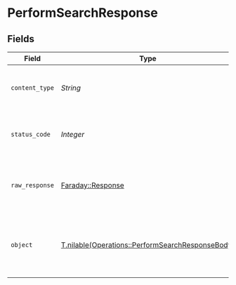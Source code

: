 # PerformSearchResponse


## Fields

| Field                                                                                                    | Type                                                                                                     | Required                                                                                                 | Description                                                                                              |
| -------------------------------------------------------------------------------------------------------- | -------------------------------------------------------------------------------------------------------- | -------------------------------------------------------------------------------------------------------- | -------------------------------------------------------------------------------------------------------- |
| `content_type`                                                                                           | *String*                                                                                                 | :heavy_check_mark:                                                                                       | HTTP response content type for this operation                                                            |
| `status_code`                                                                                            | *Integer*                                                                                                | :heavy_check_mark:                                                                                       | HTTP response status code for this operation                                                             |
| `raw_response`                                                                                           | [Faraday::Response](https://www.rubydoc.info/gems/faraday/Faraday/Response)                              | :heavy_check_mark:                                                                                       | Raw HTTP response; suitable for custom response parsing                                                  |
| `object`                                                                                                 | [T.nilable(Operations::PerformSearchResponseBody)](../../models/operations/performsearchresponsebody.md) | :heavy_minus_sign:                                                                                       | Unauthorized - Returned if the X-Plex-Token is missing from the header or query.                         |
